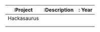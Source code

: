 | :Project      | :Description  |: Year |
| ------------- |:-------------:| -----:|
| Hackasaurus   |               |       |
|               |               |       |
|               |       |       |
